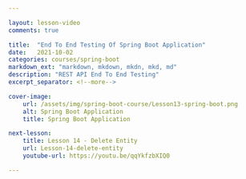 ```yaml
---

layout: lesson-video
comments: true

title:  "End To End Testing Of Spring Boot Application"
date:   2021-10-02
categories: courses/spring-boot
markdown_ext: "markdown, mkdown, mkdn, mkd, md"
description: "REST API End To End Testing"
excerpt_separator: <!--more-->

cover-image: 
    url: /assets/img/spring-boot-course/Lesson13-spring-boot.png
    alt: Spring Boot Application
    title: Spring Boot Application

next-lesson:
    title: Lesson 14 - Delete Entity
    url: Lesson-14-delete-entity
    youtube-url: https://youtu.be/qqYkfzbXIQ0

---
```



<span id="ezoic-pub-video-placeholder-2"></span>